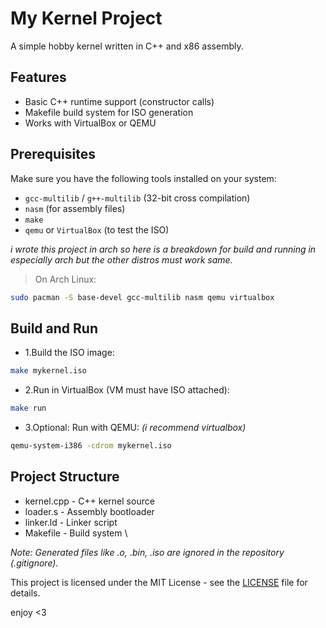 # My Kernel Project

A simple hobby kernel written in C++ and x86 assembly.

## Features

- Basic C++ runtime support (constructor calls)
- Makefile build system for ISO generation
- Works with VirtualBox or QEMU

## Prerequisites

Make sure you have the following tools installed on your system:

- `gcc-multilib` / `g++-multilib` (32-bit cross compilation)
- `nasm` (for assembly files)
- `make`
- `qemu` or `VirtualBox` (to test the ISO)

*i wrote this project in arch so here is a breakdown for build and running in especially arch but the other distros must work same.*
> On Arch Linux:
```bash
sudo pacman -S base-devel gcc-multilib nasm qemu virtualbox
```
## Build and Run

- 1.Build the ISO image:
```bash 
make mykernel.iso
```
- 2.Run in VirtualBox (VM must have ISO attached):
```bash
make run
```
- 3.Optional: Run with QEMU:
*(i recommend virtualbox)*
```bash
qemu-system-i386 -cdrom mykernel.iso
```

## Project Structure
- kernel.cpp      - C++ kernel source
- loader.s        - Assembly bootloader
- linker.ld       - Linker script
- Makefile        - Build system \

*Note: Generated files like .o, .bin, .iso are ignored in the repository (.gitignore).*

This project is licensed under the MIT License - see the [LICENSE](LICENSE) file for details.

enjoy <3
